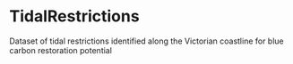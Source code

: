 # TidalRestrictions
Dataset of tidal restrictions identified along the Victorian coastline for blue carbon restoration potential
